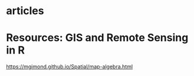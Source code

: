 # articles

# Resources: GIS and Remote Sensing in R 
https://mgimond.github.io/Spatial/map-algebra.html